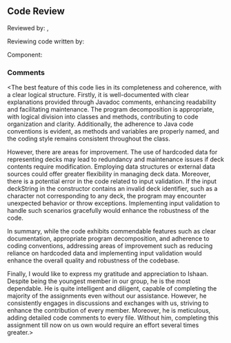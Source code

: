 ## Code Review

Reviewed by: <Lujin Sun>, <u7897414>

Reviewing code written by: <Ishaan Kapoor> <u7598889>

Component: <the Decks class>

### Comments 

<The best feature of this code lies in its completeness and coherence, with a clear logical structure. 
Firstly, it is well-documented with clear explanations provided through Javadoc comments, enhancing readability and facilitating maintenance. 
The program decomposition is appropriate, with logical division into classes and methods, contributing to code organization and clarity. 
Additionally, the adherence to Java code conventions is evident, as methods and variables are properly named, and the coding style remains consistent throughout the class.

However, there are areas for improvement. The use of hardcoded data for representing decks may lead to redundancy and maintenance issues if deck contents require modification.
Employing data structures or external data sources could offer greater flexibility in managing deck data. 
Moreover, there is a potential error in the code related to input validation. 
If the input deckString in the constructor contains an invalid deck identifier, such as a character not corresponding to any deck, the program may encounter unexpected behavior or throw exceptions. 
Implementing input validation to handle such scenarios gracefully would enhance the robustness of the code.

In summary, while the code exhibits commendable features such as clear documentation, appropriate program decomposition, and adherence to coding conventions, addressing areas of improvement such as reducing reliance on hardcoded data and implementing input validation would enhance the overall quality and robustness of the codebase.

Finally, I would like to express my gratitude and appreciation to Ishaan. Despite being the youngest member in our group, he is the most dependable. He is quite intelligent and diligent, capable of completing the majority of the assignments even without our assistance. However, he consistently engages in discussions and exchanges with us, striving to enhance the contribution of every member. Moreover, he is meticulous, adding detailed code comments to every file. Without him, completing this assignment till now on us own would require an effort several times greater.>


